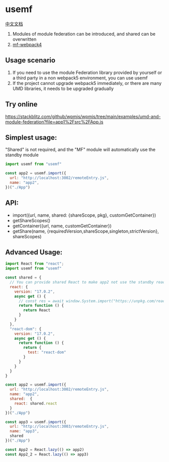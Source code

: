 # usemf

[中文文档](doc/chinese)

1. Modules of module federation can be introduced, and shared can be overwritten
2. [mf-webpack4](https://www.npmjs.com/package/mf-webpack4) 



## Usage scenario
1. If you need to use the module Federation library provided by yourself or a third party in a non webpack5 environment, you can use usemf
2. If the project cannot upgrade webpack5 immediately, or there are many UMD libraries, it needs to be upgraded gradually

## Try online
https://stackblitz.com/github/wpmjs/wpmjs/tree/main/examples/umd-and-module-federation?file=app1%2Fsrc%2FApp.js

## Simplest usage:
"Shared" is not required, and the "MF" module will automatically use the standby module
``` js
import usemf from "usemf"

const app2 = usemf.import({
  url: "http://localhost:3002/remoteEntry.js",
  name: "app2",
})("./App")
```

## API:
* import({url, name, shared: {shareScope, pkg}, customGetContainer})
* getShareScopes()
* getContainer({url, name, customGetContainer})
* getShare(name, {requiredVersion,shareScope,singleton,strictVersion}, shareScopes)

## Advanced Usage:
``` js
import React from "react";
import usemf from "usemf"

const shared = {
  // You can provide shared React to make app2 not use the standby react module to achieve react singleton
  react: {
    version: "17.0.2",
    async get () {
      // const res = await window.System.import("https://unpkg.com/react@17.0.2/umd/react.development.js")
      return function () {
        return React
      }
    }
  },
  "react-dom": {
    version: "17.0.2",
    async get () {
      return function () {
        return {
          test: "react-dom"
        }
      }
    }
  }
}

const app2 = usemf.import({
  url: "http://localhost:3002/remoteEntry.js",
  name: "app2",
  shared:  {
    react: shared.react
  }
})("./App")

const app3 = usemf.import({
  url: "http://localhost:3003/remoteEntry.js",
  name: "app3",
  shared
})("./App")

const App2 = React.lazy(() => app2)
const App2_2 = React.lazy(() => app3)
```